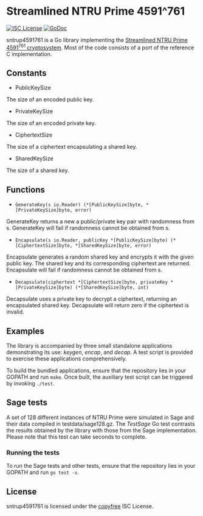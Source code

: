 # Streamlined NTRU Prime 4591^761

[![ISC License](http://img.shields.io/badge/license-ISC-blue.svg)](http://copyfree.org)
[![GoDoc](https://img.shields.io/badge/godoc-reference-blue.svg)](http://godoc.org/github.com/companyzero/sntrup4591761)

sntrup4591761 is a Go library implementing the [Streamlined NTRU Prime 4591<sup>761</sup> cryptosystem](https://ntruprime.cr.yp.to/ntruprime-20170816.pdf). Most of the code consists of a port of the reference C implementation.

## Constants

- PublicKeySize

The size of an encoded public key.

- PrivateKeySize

The size of an encoded private key.

- CiphertextSize

The size of a ciphertext encapsulating a shared key.

- SharedKeySize

The size of a shared key.

## Functions

- `GenerateKey(s io.Reader) (*[PublicKeySize]byte, *[PrivateKeySize]byte, error)`

GenerateKey returns a new a public/private key pair with randomness from s. GenerateKey will fail if randomness cannot be obtained from s.

- `Encapsulate(s io.Reader, publicKey *[PublicKeySize]byte) (*[CiphertextSize]byte, *[SharedKeySize]byte, error)`

Encapsulate generates a random shared key and encrypts it with the given public key. The shared key and its corresponding ciphertext are returned. Encapsulate will fail if randomness cannot be obtained from s.

- `Decapsulate(ciphertext *[CiphertextSize]byte, privateKey *[PrivateKeySize]byte) (*[SharedKeySize]byte, int)` 

Decapsulate uses a private key to decrypt a ciphertext, returning an encapsulated shared key. Decapsulate will return zero if the ciphertext is invalid.

## Examples

The library is accompanied by three small standalone applications demonstrating its use: *keygen*, *encap*, and *decap*. A test script is provided to exercise these applications comprehensively.

To build the bundled applications, ensure that the repository lies in your GOPATH and run `make`. Once built, the auxiliary test script can be triggered by invoking `./test`.

## Sage tests

A set of 128 different instances of NTRU Prime were simulated in Sage and their data compiled in testdata/sage128.gz. The *TestSage* Go test contrasts the results obtained by the library with those from the Sage implementation. Please note that this test can take seconds to complete.

### Running the tests

To run the Sage tests and other tests, ensure that the repository lies in your GOPATH and run `go test -v`.

## License

sntrup4591761 is licensed under the [copyfree](http://copyfree.org) ISC License.
